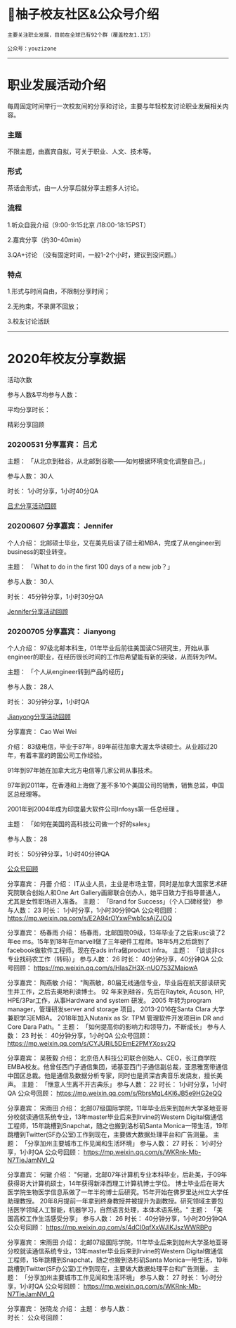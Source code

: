 <!--
**BUPTyouzi/BUPTyouzi** is a ✨ _special_ ✨ repository because its `README.md` (this file) appears on your GitHub profile.

Here are some ideas to get you started:

- 🔭 I’m currently working on ...
- 🌱 I’m currently learning ...
- 👯 I’m looking to collaborate on ...
- 🤔 I’m looking for help with ...
- 💬 Ask me about ...
- 📫 How to reach me: ...
- 😄 Pronouns: ...
- ⚡ Fun fact: ...
-->

# 🌱柚子校友社区&公众号介绍		
	主要关注职业发展，目前在全球已有92个群（覆盖校友1.1万）	
	
	公众号：youzizone	


---
# 职业发展活动介绍
每周固定时间举行一次校友间的分享和讨论，主要与年轻校友讨论职业发展相关内容。
### 主题
不限主题，由嘉宾自拟，可关于职业、人文、技术等。
### 形式
茶话会形式，由一人分享后就分享主题多人讨论。
### 流程
1.听众自我介绍（9:00-9:15北京 /18:00-18:15PST）

2.嘉宾分享（约30-40min）

3.QA+讨论 （没有固定时间，一般1-2个小时，建议到没问题。）
### 特点
1.形式与时间自由，不限制分享时间；

2.无拘束，不录屏不回放；

3.校友讨论活跃


---
# 2020年校友分享数据
活动次数

参与人数&平均参与人数：

平均分享时长：


精彩分享回顾

### 20200531	分享嘉宾：	吕尤
	
主题：	「从北京到硅谷，从北邮到谷歌——如何根据环境变化调整自己。」
	
参与人数：	30人
	
时长：	1小时分享，1小时40分QA
	
[吕尤分享活动回顾](https://mp.weixin.qq.com/s/gge7XEJIYvPtddeOnWqiJQ)


### 20200607	分享嘉宾：	Jennifer
	
个人介绍：	北邮硕士毕业，又在美先后读了硕士和MBA，完成了从engineer到business的职业转变。

主题：	「What to do in the first 100 days of a new job？」
	
参与人数：	30人
	
时长：	45分钟分享，1小时30分QA
	
[Jennifer分享活动回顾](https://mp.weixin.qq.com/s/858UyW1Dai6xsSE7JJ8aPQ)


### 20200705	分享嘉宾：	Jianyong

个人介绍：	97级北邮本科生，01年毕业后前往美国读CS研究生，开始从事engineer的职业，在经历很长时间的工作后希望能有新的突破，从而转为PM。
		
主题：	「个人从engineer转到产品的经历」

参与人数：	28人
	
时长：	30分钟分享，1小时QA
	
[Jianyong分享活动回顾](https://mp.weixin.qq.com/s/UuSlOlenFpJiPKPdwV3QWg)


分享嘉宾：	Cao Wei Wei

介绍：	
83级电信，毕业于87年，89年前往加拿大渥太华读硕士。从业超过20年，有着丰富的跨国公司工作经验。

91年到97年她在加拿大北方电信等几家公司从事技术。

97年到2011年，在香港和上海做了差不多10个美国公司的销售，销售总监，中国区总经理等。

2001年到2004年成为印度最大软件公司Infosys第一任总经理 。

主题：	「如何在美国的高科技公司做一个好的sales」

参与人数：	28

时长：	50分钟分享，1小时40分钟QA

[公众号回顾](https://mp.weixin.qq.com/s/ZviLqznXeKT6uAJqDFcjtw)


分享嘉宾：	丹蕾
介绍：	IT从业人员，主业是市场主管，同时是加拿⼤国家艺术研究院联合创始人和One Art Gallery画廊联合创办⼈，她平日致力于指导普通人，尤其是女性职场进入准备。
主题：	「Brand for Success」（个人口碑经营）
参与人数：	23
时长：	1小时分享，1小时30分钟QA
公众号回顾：	https://mp.weixin.qq.com/s/E2A94rOYxwPwb1csAjZJOQ


分享嘉宾：	杨春雨
介绍：	杨春雨，北邮国院09级，13年毕业了之后来usc读了2年ee ms。15年到18年在marvell做了三年硬件工程师。18年5月之后跳到了facebook做软件工程师。现在在ads infra做product infra。
主题：	「谈谈非cs专业找码农工作（转码）」
参与人数：	26
时长：	40分钟分享，40分钟QA
公众号回顾：	https://mp.weixin.qq.com/s/HIasZH3X-nUO753ZMaiowA


分享嘉宾：	陶燕敏
介绍：	"陶燕敏，80届无线通信专业，毕业后在航天部读研究生并工作，之后去奥地利读博士。
92 年来到硅谷，先后在Raytek, Acuson, HP, HPE/3Par工作，从事Hardware and system 研发。
2005 年转为program manager，管理研发server and storage 项目。
2013-2016在Santa Clara 大学兼职学习EMBA。
2018年加入Nutanix as Sr. TPM 管理软件开发项目in DR and Core Dara Path。"
主题：	「如何提高你的影响力和领导力，不断成长」
参与人数：	23
时长：	40分钟分享，1小时QA
公众号回顾：	https://mp.weixin.qq.com/s/CYJURiL5DEmE2PMYXosv2Q


分享嘉宾：	吴筱毅
介绍：	北京佰人科技公司联合创始人、CEO，长江商学院EMBA校友。他曾任西门子通信集团，诺基亚西门子通信副总裁，亚思雅宽带通信中国区总裁。他是通信及数据分析专家，同时也是资深古典音乐发烧友，擅长美声。
主题：	「惬意人生离不开古典乐」
参与人数：	22
时长：	1小时分享，1小时QA
公众号回顾：	https://mp.weixin.qq.com/s/RbrsMqL4Kl6JB5e9HG2eQQ

分享嘉宾：	宋雨田
介绍：	北邮07级国际学院，11年毕业后来到加州大学圣地亚哥分校就读通信系统专业，13年master毕业后来到Irvine的Western Digital做通信工程师，15年跳槽到Snapchat，随之也搬到洛杉矶Santa Monica一带生活，19年跳槽到Twitter(SF办公室)工作到现在，主要做大数据处理平台和广告测量。
主题：	「分享加州主要城市工作见闻和生活环境」
参与人数：	27
时长：	1小时分享，1小时QA
公众号回顾：	https://mp.weixin.qq.com/s/WKRnk-Mb-N7TieJamNVl_Q
	
	
分享嘉宾：	何辙
介绍：	"何辙，北邮07年计算机专业本科毕业，后赴美，于09年获得哥大计算机硕士，14年获得新泽西理工计算机博士学位。
博士毕业后在哥大医学院生物医学信息系做了一年半的博士后研究。15年开始在佛罗里达州立大学任助理教授。
20年8月提前一年拿到终身教授并被提升为副教授。研究领域主要包括医学领域人工智能，机器学习，自然语言处理，本体术语系统。"
主题：	「美国高校工作生活感受分享」
参与人数：	26
时长：	40分钟分享，1小时20分钟QA
公众号回顾：	https://mp.weixin.qq.com/s/4dCI0qfXxWJlKJszWWRBPg


分享嘉宾：	宋雨田
介绍：	北邮07级国际学院，11年毕业后来到加州大学圣地亚哥分校就读通信系统专业，13年master毕业后来到Irvine的Western Digital做通信工程师，15年跳槽到Snapchat，随之也搬到洛杉矶Santa Monica一带生活，19年跳槽到Twitter(SF办公室)工作到现在，主要做大数据处理平台和广告测量。
主题：	「分享加州主要城市工作见闻和生活环境」
参与人数：	27
时长：	1小时分享，1小时QA
公众号回顾：	https://mp.weixin.qq.com/s/WKRnk-Mb-N7TieJamNVl_Q
	
	
分享嘉宾：	张晓龙
介绍：	
主题：	
参与人数：	
时长：	
公众号回顾：
